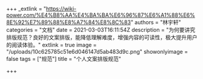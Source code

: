 +++
_extlink = "https://wiki-power.com/%E4%B8%AA%E4%BA%BA%E6%96%87%E6%A1%88%E6%8E%92%E7%89%88%E8%A7%84%E8%8C%83"
authors = "林宇轩"
categories = "文档"
date = 2021-03-03T16:11:54Z
description = "为何要讲究排版规范？良好的文案排版，能降低理解难度，增强内容的可读性，极大提升用户的阅读体验。"
extlink = true
image = "/uploads/10c625785c51e6d046147d5ab483d9c.png"
showonlyimage = false
tags = ["规范"]
title = "个人文案排版规范"

+++
